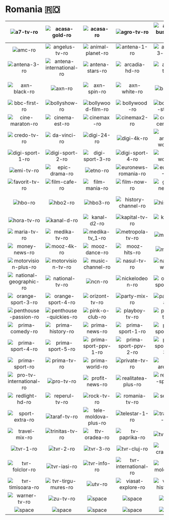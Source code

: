 # Romania 🇷🇴

| ![a7-tv-ro] | ![acasa-gold-ro] | ![acasa-ro] | ![agro-tv-ro] | ![aleph-business-ro] | ![alfa-omega-tv-ro] |
|:---:|:---:|:---:|:---:|:---:|:---:|
| ![amc-ro] | ![angelus-tv-ro] | ![animal-planet-ro] | ![antena-1-ro] | ![antena-3-cnn-ro] | ![antena-3-iasi-ro] |
| ![antena-3-ro] | ![antena-international-ro] | ![antena-stars-ro] | ![arcadia-hd-ro] | ![ardeal-tv-ro] | ![atomic-ro] |
| ![axn-black-ro] | ![axn-ro] | ![axn-spin-ro] | ![axn-white-ro] | ![b1-tv-ro] | ![balcan-music-tv-ro] |
| ![bbc-first-ro] | ![bollyshow-ro] | ![bollywood-film-ro] | ![bollywood-ro] | ![bollywood-stars-ro] | ![cbs-reality-ro] |
| ![cine-maraton-ro] | ![cinema-est-ro] | ![cinemax-ro] | ![cinemax2-ro] | ![comedy-central-ro] | ![comedy-play-ro] |
| ![credo-tv-ro] | ![da-vinci-ro] | ![digi-24-ro] | ![digi-4k-ro] | ![digi-animal-world-ro] | ![digi-life-ro] |
| ![digi-sport-1-ro] | ![digi-sport-2-ro] | ![digi-sport-3-ro] | ![digi-sport-4-ro] | ![digi-world-ro] | ![diva-ro] |
| ![emi-tv-ro] | ![epic-drama-ro] | ![etno-ro] | ![euronews-romania-ro] | ![eurosport-1-ro] | ![eurosport-2-ro] |
| ![favorit-tv-ro] | ![film-cafe-ro] | ![film-mania-ro] | ![film-now-ro] | ![global-news-ro] | ![happy-channel-ro] |
| ![hbo-ro] | ![hbo2-ro] | ![hbo3-ro] | ![history-channel-ro] | ![history-ro] | ![hit-music-channel-ro] |
| ![hora-tv-ro] | ![kanal-d-ro] | ![kanal-d2-ro] | ![kapital-tv-ro] | ![kiss-tv-ro] | ![magic-tv-ro] |
| ![maria-tv-ro] | ![medika-tv-ro] | ![medika-tv_1-ro] | ![metropola-tv-ro] | ![mezzo-ro] | ![moldova-tv-ro] |
| ![money-news-ro] | ![mooz-4k-ro] | ![mooz-dance-ro] | ![mooz-hits-ro] | ![mooz-ro] | ![mooz-ro-ro] |
| ![motorvision-plus-ro] | ![motorvision-tv-ro] | ![music-channel-ro] | ![nasul-tv-ro] | ![nat-geo-wild-ro] | ![national-24-plus-ro] |
| ![national-geographic-ro] | ![national-tv-ro] | ![ncn-ro] | ![nickelodeon-ro] | ![orange-sport-1-ro] | ![orange-sport-2-ro] |
| ![orange-sport-3-ro] | ![orange-sport-4-ro] | ![orizont-tv-ro] | ![party-mix-ro] | ![partymania-ro] | ![penthouse-gold-ro] |
| ![penthouse-passion-ro] | ![penthouse-quickies-ro] | ![pink-o-club-ro] | ![playboy-tv-ro] | ![ploiesti-tv-ro] | ![prima-4k-ro] |
| ![prima-comedy-ro] | ![prima-history-ro] | ![prima-news-ro] | ![prima-sport-1-ro] | ![prima-sport-2-ro] | ![prima-sport-3-ro] |
| ![prima-sport-4-ro] | ![prima-sport-5-ro] | ![prima-sport-ppv-1-ro] | ![prima-sport-ppv-2-ro] | ![prima-sport-ppv-3-ro] | ![prima-sport-ppv-4-ro] |
| ![prima-sport-ro] | ![prima-tv-ro] | ![prima-world-ro] | ![private-tv-ro] | ![pro-arena-ro] | ![pro-cinema-ro] |
| ![pro-tv-international-ro] | ![pro-tv-ro] | ![profit-news-ro] | ![realitatea-plus-ro] | ![realitatea-sportiva-ro] | ![realitatea-star-ro] |
| ![redlight-hd-ro] | ![reperul-tv-ro] | ![rock-tv-ro] | ![romania-tv-ro] | ![sens-tv-ro] | ![speranta-tv-ro] |
| ![sport-extra-ro] | ![taraf-tv-ro] | ![tele-moldova-plus-ro] | ![telestar-1-ro] | ![traditional-tv-ro] | ![tralala-ro] |
| ![travel-mix-ro] | ![trinitas-tv-ro] | ![ttv-oradea-ro] | ![tv-paprika-ro] | ![tv-sud-ro] | ![tv1000-ro] |
| ![tvr-1-ro] | ![tvr-2-ro] | ![tvr-3-ro] | ![tvr-cluj-ro] | ![tvr-craiova-ro] | ![tvr-cultural-ro] |
| ![tvr-folclor-ro] | ![tvr-iasi-ro] | ![tvr-info-ro] | ![tvr-international-ro] | ![tvr-moldova-ro] | ![tvr-sport-ro] |
| ![tvr-timisoara-ro] | ![tvr-tirgu-mures-ro] | ![utv-ro] | ![viasat-explore-ro] | ![viasat-history-ro] | ![viasat-nature-ro] |
| ![warner-tv-ro] | ![zu-tv-ro] | ![space] | ![space] | ![space] | ![space] |
| ![space]| ![space]| ![space]| ![space]| ![space]| ![space]|


[a7-tv-ro]:a7-tv-ro.png
[acasa-gold-ro]:acasa-gold-ro.png
[acasa-ro]:acasa-ro.png
[agro-tv-ro]:agro-tv-ro.png
[aleph-business-ro]:aleph-business-ro.png
[alfa-omega-tv-ro]:alfa-omega-tv-ro.png
[amc-ro]:amc-ro.png
[angelus-tv-ro]:angelus-tv-ro.png
[animal-planet-ro]:animal-planet-ro.png
[antena-1-ro]:antena-1-ro.png
[antena-3-cnn-ro]:antena-3-cnn-ro.png
[antena-3-iasi-ro]:antena-3-iasi-ro.png
[antena-3-ro]:antena-3-ro.png
[antena-international-ro]:antena-international-ro.png
[antena-stars-ro]:antena-stars-ro.png
[arcadia-hd-ro]:arcadia-hd-ro.png
[ardeal-tv-ro]:ardeal-tv-ro.png
[atomic-ro]:atomic-ro.png
[axn-black-ro]:axn-black-ro.png
[axn-ro]:axn-ro.png
[axn-spin-ro]:axn-spin-ro.png
[axn-white-ro]:axn-white-ro.png
[b1-tv-ro]:b1-tv-ro.png
[balcan-music-tv-ro]:balcan-music-tv-ro.png
[bbc-first-ro]:bbc-first-ro.png
[bollyshow-ro]:bollyshow-ro.png
[bollywood-film-ro]:bollywood-film-ro.png
[bollywood-ro]:bollywood-ro.png
[bollywood-stars-ro]:bollywood-stars-ro.png
[cbs-reality-ro]:cbs-reality-ro.png
[cine-maraton-ro]:cine-maraton-ro.png
[cinema-est-ro]:cinema-est-ro.png
[cinemax-ro]:cinemax-ro.png
[cinemax2-ro]:cinemax2-ro.png
[comedy-central-ro]:comedy-central-ro.png
[comedy-play-ro]:comedy-play-ro.png
[credo-tv-ro]:credo-tv-ro.png
[da-vinci-ro]:da-vinci-ro.png
[digi-24-ro]:digi-24-ro.png
[digi-4k-ro]:digi-4k-ro.png
[digi-animal-world-ro]:digi-animal-world-ro.png
[digi-life-ro]:digi-life-ro.png
[digi-sport-1-ro]:digi-sport-1-ro.png
[digi-sport-2-ro]:digi-sport-2-ro.png
[digi-sport-3-ro]:digi-sport-3-ro.png
[digi-sport-4-ro]:digi-sport-4-ro.png
[digi-world-ro]:digi-world-ro.png
[diva-ro]:diva-ro.png
[emi-tv-ro]:emi-tv-ro.png
[epic-drama-ro]:epic-drama-ro.png
[etno-ro]:etno-ro.png
[euronews-romania-ro]:euronews-romania-ro.png
[eurosport-1-ro]:eurosport-1-ro.png
[eurosport-2-ro]:eurosport-2-ro.png
[favorit-tv-ro]:favorit-tv-ro.png
[film-cafe-ro]:film-cafe-ro.png
[film-mania-ro]:film-mania-ro.png
[film-now-ro]:film-now-ro.png
[global-news-ro]:global-news-ro.png
[happy-channel-ro]:happy-channel-ro.png
[hbo-ro]:hbo-ro.png
[hbo2-ro]:hbo2-ro.png
[hbo3-ro]:hbo3-ro.png
[history-channel-ro]:history-channel-ro.png
[history-ro]:history-ro.png
[hit-music-channel-ro]:hit-music-channel-ro.png
[hora-tv-ro]:hora-tv-ro.png
[kanal-d-ro]:kanal-d-ro.png
[kanal-d2-ro]:kanal-d2-ro.png
[kapital-tv-ro]:kapital-tv-ro.png
[kiss-tv-ro]:kiss-tv-ro.png
[magic-tv-ro]:magic-tv-ro.png
[maria-tv-ro]:maria-tv-ro.png
[medika-tv-ro]:medika-tv-ro.png
[medika-tv_1-ro]:medika-tv_1-ro.png
[metropola-tv-ro]:metropola-tv-ro.png
[mezzo-ro]:mezzo-ro.png
[moldova-tv-ro]:moldova-tv-ro.png
[money-news-ro]:money-news-ro.png
[mooz-4k-ro]:mooz-4k-ro.png
[mooz-dance-ro]:mooz-dance-ro.png
[mooz-hits-ro]:mooz-hits-ro.png
[mooz-ro]:mooz-ro.png
[mooz-ro-ro]:mooz-ro-ro.png
[motorvision-plus-ro]:motorvision-plus-ro.png
[motorvision-tv-ro]:motorvision-tv-ro.png
[music-channel-ro]:music-channel-ro.png
[nasul-tv-ro]:nasul-tv-ro.png
[nat-geo-wild-ro]:nat-geo-wild-ro.png
[national-24-plus-ro]:national-24-plus-ro.png
[national-geographic-ro]:national-geographic-ro.png
[national-tv-ro]:national-tv-ro.png
[ncn-ro]:ncn-ro.png
[nickelodeon-ro]:nickelodeon-ro.png
[orange-sport-1-ro]:orange-sport-1-ro.png
[orange-sport-2-ro]:orange-sport-2-ro.png
[orange-sport-3-ro]:orange-sport-3-ro.png
[orange-sport-4-ro]:orange-sport-4-ro.png
[orizont-tv-ro]:orizont-tv-ro.png
[party-mix-ro]:party-mix-ro.png
[partymania-ro]:partymania-ro.png
[penthouse-gold-ro]:penthouse-gold-ro.png
[penthouse-passion-ro]:penthouse-passion-ro.png
[penthouse-quickies-ro]:penthouse-quickies-ro.png
[pink-o-club-ro]:pink-o-club-ro.png
[playboy-tv-ro]:playboy-tv-ro.png
[ploiesti-tv-ro]:ploiesti-tv-ro.png
[prima-4k-ro]:prima-4k-ro.png
[prima-comedy-ro]:prima-comedy-ro.png
[prima-history-ro]:prima-history-ro.png
[prima-news-ro]:prima-news-ro.png
[prima-sport-1-ro]:prima-sport-1-ro.png
[prima-sport-2-ro]:prima-sport-2-ro.png
[prima-sport-3-ro]:prima-sport-3-ro.png
[prima-sport-4-ro]:prima-sport-4-ro.png
[prima-sport-5-ro]:prima-sport-5-ro.png
[prima-sport-ppv-1-ro]:prima-sport-ppv-1-ro.png
[prima-sport-ppv-2-ro]:prima-sport-ppv-2-ro.png
[prima-sport-ppv-3-ro]:prima-sport-ppv-3-ro.png
[prima-sport-ppv-4-ro]:prima-sport-ppv-4-ro.png
[prima-sport-ro]:prima-sport-ro.png
[prima-tv-ro]:prima-tv-ro.png
[prima-world-ro]:prima-world-ro.png
[private-tv-ro]:private-tv-ro.png
[pro-arena-ro]:pro-arena-ro.png
[pro-cinema-ro]:pro-cinema-ro.png
[pro-tv-international-ro]:pro-tv-international-ro.png
[pro-tv-ro]:pro-tv-ro.png
[profit-news-ro]:profit-news-ro.png
[realitatea-plus-ro]:realitatea-plus-ro.png
[realitatea-sportiva-ro]:realitatea-sportiva-ro.png
[realitatea-star-ro]:realitatea-star-ro.png
[redlight-hd-ro]:redlight-hd-ro.png
[reperul-tv-ro]:reperul-tv-ro.png
[rock-tv-ro]:rock-tv-ro.png
[romania-tv-ro]:romania-tv-ro.png
[sens-tv-ro]:sens-tv-ro.png
[speranta-tv-ro]:speranta-tv-ro.png
[sport-extra-ro]:sport-extra-ro.png
[taraf-tv-ro]:taraf-tv-ro.png
[tele-moldova-plus-ro]:tele-moldova-plus-ro.png
[telestar-1-ro]:telestar-1-ro.png
[traditional-tv-ro]:traditional-tv-ro.png
[tralala-ro]:tralala-ro.png
[travel-mix-ro]:travel-mix-ro.png
[trinitas-tv-ro]:trinitas-tv-ro.png
[ttv-oradea-ro]:ttv-oradea-ro.png
[tv-paprika-ro]:tv-paprika-ro.png
[tv-sud-ro]:tv-sud-ro.png
[tv1000-ro]:tv1000-ro.png
[tvr-1-ro]:tvr-1-ro.png
[tvr-2-ro]:tvr-2-ro.png
[tvr-3-ro]:tvr-3-ro.png
[tvr-cluj-ro]:tvr-cluj-ro.png
[tvr-craiova-ro]:tvr-craiova-ro.png
[tvr-cultural-ro]:tvr-cultural-ro.png
[tvr-folclor-ro]:tvr-folclor-ro.png
[tvr-iasi-ro]:tvr-iasi-ro.png
[tvr-info-ro]:tvr-info-ro.png
[tvr-international-ro]:tvr-international-ro.png
[tvr-moldova-ro]:tvr-moldova-ro.png
[tvr-sport-ro]:tvr-sport-ro.png
[tvr-timisoara-ro]:tvr-timisoara-ro.png
[tvr-tirgu-mures-ro]:tvr-tirgu-mures-ro.png
[utv-ro]:utv-ro.png
[viasat-explore-ro]:viasat-explore-ro.png
[viasat-history-ro]:viasat-history-ro.png
[viasat-nature-ro]:viasat-nature-ro.png
[warner-tv-ro]:warner-tv-ro.png
[zu-tv-ro]:zu-tv-ro.png

[space]:../../misc/space-1500.png


